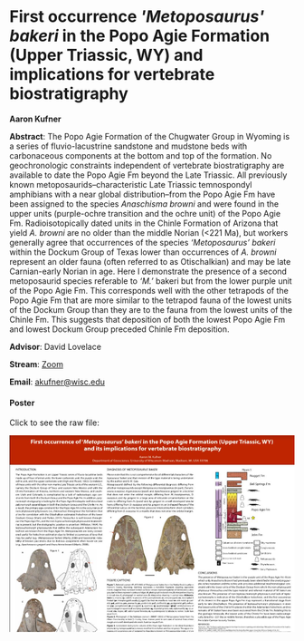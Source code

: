 # First occurrence <i>'Metoposaurus' bakeri</i> in the Popo Agie Formation (Upper Triassic, WY) and implications for vertebrate biostratigraphy


**Aaron Kufner**

**Abstract**: The Popo Agie Formation of the Chugwater Group in Wyoming is a series of fluvio-lacustrine sandstone and mudstone beds with carbonaceous components at the bottom and top of the formation. No geochronologic constraints independent of vertebrate biostratigraphy are available to date the Popo Agie Fm beyond the Late Triassic. All previously known metoposaurids–characteristic Late Triassic temnospondyl amphibians with a near global distribution–from the Popo Agie Fm have been assigned to the species <i>Anaschisma browni</i> and were found in the upper units (purple-ochre transition and the ochre unit) of the Popo Agie Fm. Radioisotopically dated units in the Chinle Formation of Arizona that yield <i>A. browni</i> are no older than the middle Norian (<221 Ma), but workers generally agree that occurrences of the species _‘Metoposaurus’ bakeri_ within the Dockum Group of Texas lower than occurrences of _A. browni_ represent an older fauna (often referred to as Otischalkian) and may be late Carnian-early Norian in age. Here I demonstrate the presence of a second metoposaurid species referable to _‘M.’_ bakeri but from the lower purple unit of the Popo Agie Fm. This corresponds well with the other tetrapods of the Popo Agie Fm that are more similar to the tetrapod fauna of the lowest units of the Dockum Group than they are to the fauna from the lowest units of the Chinle Fm. This suggests that deposition of both the lowest Popo Agie Fm and lowest Dockum Group preceded Chinle Fm deposition.

**Advisor**: David Lovelace

**Stream**: [Zoom](https://uwmadison.zoom.us/meeting#/test11111)

**Email**: [akufner@wisc.edu](mailto:akufner@wisc.edu)

#### Poster

Click to see the raw file:

[![akufner_thumb](../../img/akufner_thumb.jpg)](https://drive.google.com/file/d/1r1SCz0vXXrQ1ARe6kSqF8qWdKbq8CM5p/view)
